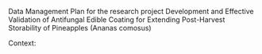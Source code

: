 Data Management Plan for the research project Development and Effective Validation of Antifungal Edible Coating for Extending Post-Harvest Storability of Pineapples (Ananas comosus)

Context:
